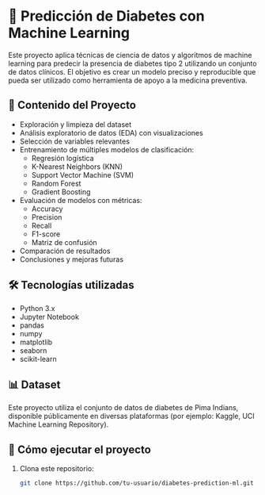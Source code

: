 # 🧠 Predicción de Diabetes con Machine Learning

Este proyecto aplica técnicas de ciencia de datos y algoritmos de machine learning para predecir la presencia de diabetes tipo 2 utilizando un conjunto de datos clínicos. El objetivo es crear un modelo preciso y reproducible que pueda ser utilizado como herramienta de apoyo a la medicina preventiva.

## 📂 Contenido del Proyecto

- Exploración y limpieza del dataset
- Análisis exploratorio de datos (EDA) con visualizaciones
- Selección de variables relevantes
- Entrenamiento de múltiples modelos de clasificación:
  - Regresión logística
  - K-Nearest Neighbors (KNN)
  - Support Vector Machine (SVM)
  - Random Forest
  - Gradient Boosting
- Evaluación de modelos con métricas:
  - Accuracy
  - Precision
  - Recall
  - F1-score
  - Matriz de confusión
- Comparación de resultados
- Conclusiones y mejoras futuras

## 🛠️ Tecnologías utilizadas

- Python 3.x
- Jupyter Notebook
- pandas
- numpy
- matplotlib
- seaborn
- scikit-learn

## 📊 Dataset

Este proyecto utiliza el conjunto de datos de diabetes de Pima Indians, disponible públicamente en diversas plataformas (por ejemplo: Kaggle, UCI Machine Learning Repository).

## 🚀 Cómo ejecutar el proyecto

1. Clona este repositorio:

   ```bash
   git clone https://github.com/tu-usuario/diabetes-prediction-ml.git
